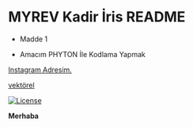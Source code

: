 #  MYREV Kadir İris README 

- Madde 1 
* Amacım PHYTON İle Kodlama Yapmak

[Instagram Adresim.](https://www.instagram.com/irisakadir0/)

[vektörel](https://www.vektorelakademi.com/)

[![License](https://i.pinimg.com/originals/1c/54/f7/1c54f7b06d7723c21afc5035bf88a5ef.png)](LICENSE)


**Merhaba**